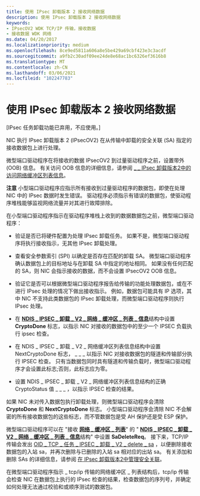 ```yaml
---
title: 使用 IPsec 卸载版本 2 接收网络数据
description: 使用 IPsec 卸载版本 2 接收网络数据
keywords:
- IPsecOV2 WDK TCP/IP 传输，接收数据
- 接收数据 WDK 网络
ms.date: 04/20/2017
ms.localizationpriority: medium
ms.openlocfilehash: 8ce9ed5811a606a8e5be429a69cbf423e3c3acdf
ms.sourcegitcommit: a9fb2c30adf09ee24de8e68ac1bc6326ef3616b8
ms.translationtype: MT
ms.contentlocale: zh-CN
ms.lasthandoff: 03/06/2021
ms.locfileid: "102247783"
---
```

# <a name="receiving-network-data-with-ipsec-offload-version-2"></a>使用 IPsec 卸载版本 2 接收网络数据

\[IPsec 任务卸载功能已弃用，不应使用。\]




NIC 执行 IPsec 卸载版本 2 (IPsecOV2) 在从传输中卸载的安全关联 (SA) 指定的接收数据包上进行处理。

微型端口驱动程序在将接收的数据 IPsecOV2 到过量驱动程序之前，设置带外 (OOB) 信息。 有关访问 OOB 信息的详细信息，请参阅 [ \_ \_ IPsec 卸载版本2中的访问网络缓冲区列表信息](accessing-net-buffer-list-information-in-ipsec-offload-version-2.md)。

**注意**  小型端口驱动程序应指示所有接收到过量驱动程序的数据包，即使在处理 NIC 中的 IPsec 数据时发生错误。 驱动程序必须指示有错误的数据包，使驱动程序堆栈能够监视网络流量并对其进行故障排除。

 

在小型端口驱动程序指示在驱动程序堆栈上收到的数据数据包之前，微型端口驱动程序：

-   验证是否已将硬件配置为处理 IPsec 卸载任务。 如果不是，微型端口驱动程序将执行接收指示，无其他 IPsec 卸载处理。

-   查看安全参数索引 (SPI) 以确定是否存在匹配的卸载 SA。 微型端口驱动程序确认数据包上的目标地址与在卸载 SA 中指定的地址相同。 如果没有任何匹配的 SA，则 NIC 会指示接收的数据，而不会设置 IPsecOV2 OOB 信息。

-   验证它是否可以根据微型端口驱动程序报告给传输的功能处理数据包，或在不进行 IPsec 处理的情况下做出接收指示。 例如，数据包可能具有 IP 选项，其中 NIC 不支持此类数据包的 IPsec 卸载处理，而微型端口驱动程序则执行 IPsec 处理。

-   在 [**NDIS \_ IPSEC \_ 卸载 \_ V2 \_ 网络 \_ 缓冲区 \_ 列表 \_ 信息**](/windows-hardware/drivers/ddi/ndis/ns-ndis-_ndis_ipsec_offload_v2_net_buffer_list_info)结构中设置 **CryptoDone** 标志，以指示 NIC 对接收的数据包中的至少一个 IPSEC 负载执行 ipsec 检查。

-   在 NDIS  \_ IPSEC \_ 卸载 \_ V2 \_ 网络缓冲区列表信息结构中设置 NextCryptoDone 标志， \_ \_ \_ 以指示 NIC 对接收数据包的隧道和传输部分执行 IPSEC 检查。 只有当数据包同时具有隧道和传输负载时，微型端口驱动程序才会设置此标志;否则，此标志应为零。

-   设置 NDIS  \_ IPSEC \_ 卸载 \_ V2 \_ 网络缓冲区列表信息结构的正确 CryptoStatus 值 \_ \_ \_ ，以指示 IPSEC 检查的结果。

如果 NIC 未对传入数据包执行卸载处理，则微型端口驱动程序会清除 **CryptoDone** 和 **NextCryptoDone** 标志。 小型端口驱动程序会清除 NIC 不会解密的所有接收数据包的这些标志，而不管数据包是受 AH 保护还是受 ESP 保护。

微型端口驱动程序可以在 "接收 [**网络 \_ 缓冲区 \_ 列表**](/windows-hardware/drivers/ddi/nbl/ns-nbl-net_buffer_list)" 的 " [**NDIS \_ IPSEC \_ 卸载 \_ V2 \_ 网络 \_ 缓冲区 \_ 列表 \_ 信息**](/windows-hardware/drivers/ddi/ndis/ns-ndis-_ndis_ipsec_offload_v2_net_buffer_list_info)结构" 中设置 **SaDeleteReq**。 接下来，TCP/IP 传输会发出 [OID \_ TCP \_ 任务 \_ IPSEC \_ 卸载 \_ V2 \_ delete \_ sa](./oid-tcp-task-ipsec-offload-v2-delete-sa.md) ，以便删除接收数据包的入站 sa，并再次删除与已删除的入站 sa 相对应的出站 sa。 有关添加和删除 SAs 的详细信息，请参阅 [在 IPsec 卸载版本2中管理安全关联](managing-security-associations-in-ipsec-offload-version-2.md)。

在微型端口驱动程序指示 \_ tcp/ip 传输的网络缓冲区 \_ 列表结构后，tcp/ip 传输会检查 NIC 在数据包上执行的 IPsec 检查的结果，检查数据包的序列号，并确定如何处理无法通过校验和或顺序测试的数据包。

 

